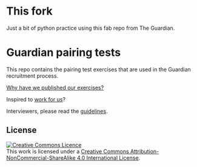 # This fork

Just a bit of python practice using this fab repo from The Guardian. 

# Guardian pairing tests

This repo contains the pairing test exercises that are used in the Guardian recruitment process.

[Why have we published our exercises?](https://www.theguardian.com/info/developer-blog/2016/jan/20/the-guardians-new-pairing-exercises)

Inspired to [work for us](http://developers.theguardian.com/join-the-team.html)?

Interviewers, please read the [guidelines](https://docs.google.com/document/d/1DegP-3YBTzJoM3tLuo-yenZjDqfFRTOW2zozXBzdnTE).

## License

<a rel="license" href="http://creativecommons.org/licenses/by-nc-sa/4.0/"><img alt="Creative Commons Licence" style="border-width:0" src="https://i.creativecommons.org/l/by-nc-sa/4.0/80x15.png" /></a><br />This work is licensed under a <a rel="license" href="http://creativecommons.org/licenses/by-nc-sa/4.0/">Creative Commons Attribution-NonCommercial-ShareAlike 4.0 International License</a>.

